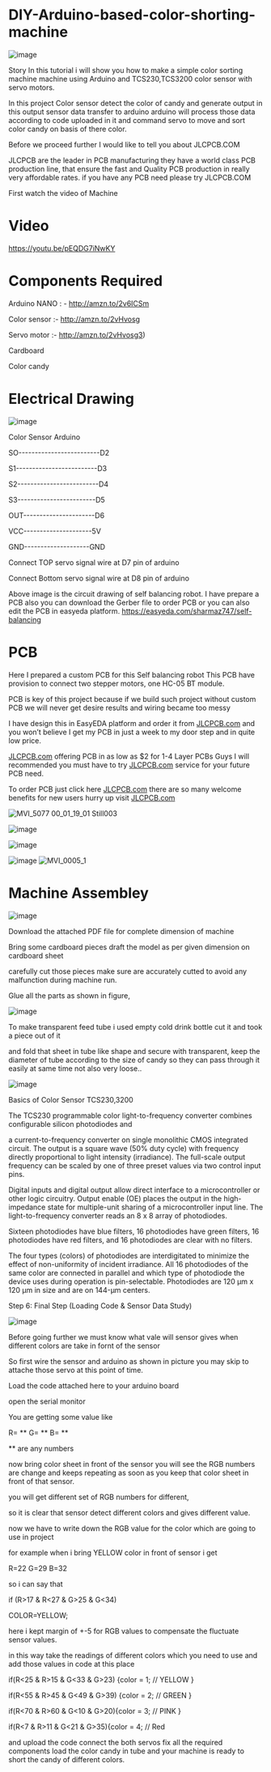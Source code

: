 # DIY-Arduino-based-color-shorting-machine



![image](https://user-images.githubusercontent.com/19898602/133443964-64ce3916-af92-4e66-941c-89ba66e7a4a4.png)



Story In this tutorial i will show you how to make a simple color sorting machine machine using Arduino and TCS230,TCS3200 color sensor with servo motors.

In this project Color sensor detect the color of candy and generate output in this output sensor data transfer to arduino arduino will process those data according to code uploaded in it and command servo to move and sort color candy on basis of there color.

Before we proceed further I would like to tell you about JLCPCB.COM

JLCPCB are the leader in PCB manufacturing they have a world class PCB production line, that ensure the fast and Quality PCB production in really very affordable rates. if you have any PCB need please try JLCPCB.COM

First watch the video of Machine

#  Video 

https://youtu.be/pEQDG7iNwKY

# Components Required

Arduino NANO : - http://amzn.to/2v6ICSm

Color sensor :- http://amzn.to/2vHvosg

Servo motor :- http://amzn.to/2vHvosg3)

Cardboard

Color candy

# Electrical Drawing

![image](https://user-images.githubusercontent.com/19898602/133444131-1400f081-2b6d-428c-9369-fd59b1789cbe.png)

Color Sensor Arduino

SO-------------------------D2

S1-------------------------D3

S2-------------------------D4

S3------------------------D5

OUT----------------------D6

VCC---------------------5V

GND--------------------GND

Connect TOP servo signal wire at D7 pin of arduino

Connect Bottom servo signal wire at D8 pin of arduino


Above image is the circuit drawing of self balancing robot.
I have prepare a PCB also you can download the Gerber file to order PCB or you can also edit the PCB in easyeda platform.
https://easyeda.com/sharmaz747/self-balancing

# PCB

Here I prepared a custom PCB for this Self balancing robot
This PCB have provision to connect two stepper motors,
one HC-05 BT module.


PCB is key of this project because if we build such project without
custom PCB we will never get desire results and wiring became too messy


I have design this in EasyEDA platform and order it from [JLCPCB.com](https://jlcpcb.com/IAT)
and you won’t believe I get my PCB in just a week to my door step and in quite low price.


[JLCPCB.com](https://jlcpcb.com/IAT) offering PCB in as low as $2 for 1-4 Layer PCBs
Guys I will recommended you must have to try [JLCPCB.com](https://jlcpcb.com/IAT)
service for your future PCB need.


To order PCB just click here [JLCPCB.com](https://jlcpcb.com/IAT)
there are so many welcome benefits for new users hurry up visit [JLCPCB.com](https://jlcpcb.com/IAT)

![MVI_5077 00_01_19_01 Still003](https://user-images.githubusercontent.com/19898602/123571896-d2907880-d7e8-11eb-8c13-19799fdce237.jpg)


![image](https://user-images.githubusercontent.com/19898602/123569241-9a3a6b80-d7e3-11eb-9761-8ae0c2c71cfb.png)


![image](https://user-images.githubusercontent.com/19898602/123569250-9dcdf280-d7e3-11eb-9d46-eaf830e8057b.png)

![image](https://user-images.githubusercontent.com/19898602/133446509-2a569c05-1ae5-46b2-8d1f-5376202719e4.png)
![MVI_0005_1](https://user-images.githubusercontent.com/19898602/133446581-4e1afb6b-6dd4-463f-bbd6-1a131ff2dbb4.gif)



# Machine Assembley


![image](https://user-images.githubusercontent.com/19898602/133445871-e72751af-6a25-4b12-8646-8e16727a7ee4.png)




Download the attached PDF file for complete dimension of machine

Bring some cardboard pieces draft the model as per given dimension on cardboard sheet

carefully cut those pieces make sure are accurately cutted to avoid any malfunction during machine run.

Glue all the parts as shown in figure,

![image](https://user-images.githubusercontent.com/19898602/133445966-da2eecf9-3fde-489e-b8fb-e1c33f04fb01.png)



To make transparent feed tube i used empty cold drink bottle cut it and took a piece out of it

and fold that sheet in tube like shape and secure with transparent, keep the diameter of tube according to the size of candy so they can pass through it easily at same time not also very loose..

![image](https://user-images.githubusercontent.com/19898602/133446004-30b61084-a69c-4e2e-b1a5-858ba05da7fc.png)

Basics of Color Sensor TCS230,3200



The TCS230 programmable color light-to-frequency converter combines configurable silicon photodiodes and

a current-to-frequency converter on single monolithic CMOS integrated circuit. The output is a square wave (50% duty cycle) with frequency directly proportional to light intensity (irradiance). The full-scale output frequency can be scaled by one of three preset values via two control input pins. 

Digital inputs and digital output allow direct interface to a microcontroller or other logic circuitry. Output enable (OE) places the output in the high-impedance state for multiple-unit sharing of a microcontroller input line. The light-to-frequency converter reads an 8 x 8 array of photodiodes. 

Sixteen photodiodes have blue filters, 16 photodiodes have green filters, 16 photodiodes have red filters, and 16 photodiodes are clear with no filters.

The four types (colors) of photodiodes are interdigitated to minimize the effect of non-uniformity of incident irradiance. All 16 photodiodes of the same color are connected in parallel and which type of photodiode the device uses during operation is pin-selectable. Photodiodes are 120 µm x 120 µm in size and are on 144-µm centers.

Step 6: Final Step (Loading Code & Sensor Data Study)

![image](https://user-images.githubusercontent.com/19898602/133446072-639123f7-b8c3-48bd-ae6e-eb015c9803c2.png)




Before going further we must know what vale will sensor gives when different colors are take in fornt of the sensor

So first wire the sensor and arduino as shown in picture you may skip to attache those servo at this point of time.

Load the code attached here to your arduino board

open the serial monitor

You are getting some value like

R= ** G= ** B= **

** are any numbers

now bring color sheet in front of the sensor you will see the RGB numbers are change and keeps repeating as soon as you keep that color sheet in front of that sensor.

you will get different set of RGB numbers for different,

so it is clear that sensor detect different colors and gives different value.

now we have to write down the RGB value for the color which are going to use in project

for example when i bring YELLOW color in front of sensor i get

R=22 G=29 B=32

so i can say that

if (R>17 & R<27 & G>25 & G<34)

COLOR=YELLOW;

here i kept margin of +-5 for RGB values to compensate the fluctuate sensor values.

in this way take the readings of different colors which you need to use and add those values in code at this place

if(R<25 & R>15 & G<33 & G>23) {color = 1; // YELLOW }

if(R<55 & R>45 & G<49 & G>39) {color = 2; // GREEN }

if(R<70 & R>60 & G<10 & G>20){color = 3; // PINK }

if(R<7 & R>11 & G<21 & G>35){color = 4; // Red

and upload the code connect the both servos fix all the required components load the color candy in tube and your machine is ready to short the candy of different colors.



